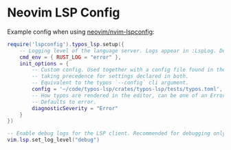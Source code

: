 # Neovim LSP Config

Example config when using [neovim/nvim-lspconfig](https://github.com/neovim/nvim-lspconfig/blob/master/doc/server_configurations.md#typos_lsp):

```lua
require('lspconfig').typos_lsp.setup({
    -- Logging level of the language server. Logs appear in :LspLog. Defaults to error.
    cmd_env = { RUST_LOG = "error" },
    init_options = {
        -- Custom config. Used together with a config file found in the workspace or its parents,
        -- taking precedence for settings declared in both.
        -- Equivalent to the typos `--config` cli argument.
        config = '~/code/typos-lsp/crates/typos-lsp/tests/typos.toml',
        -- How typos are rendered in the editor, can be one of an Error, Warning, Info or Hint.
        -- Defaults to error.
        diagnosticSeverity = "Error"
    }
})

-- Enable debug logs for the LSP client. Recommended for debugging only.
vim.lsp.set_log_level("debug")
```
